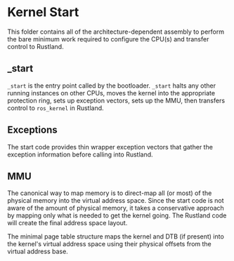 Kernel Start
============

This folder contains all of the architecture-dependent assembly to perform the
bare minimum work required to configure the CPU(s) and transfer control to
Rustland.

_start
------

`_start` is the entry point called by the bootloader. `_start` halts any other
running instances on other CPUs, moves the kernel into the appropriate
protection ring, sets up exception vectors, sets up the MMU, then transfers
control to `ros_kernel` in Rustland.

Exceptions
----------

The start code provides thin wrapper exception vectors that gather the exception
information before calling into Rustland.

MMU
---

The canonical way to map memory is to direct-map all (or most) of the physical
memory into the virtual address space. Since the start code is not aware of the
amount of physical memory, it takes a conservative approach by mapping only what
is needed to get the kernel going. The Rustland code will create the final
address space layout.

The minimal page table structure maps the kernel and DTB (if present) into the
kernel's virtual address space using their physical offsets from the virtual
address base.
